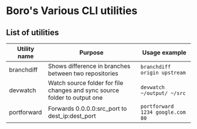 Boro's Various CLI utilities
============================

List of utilities
-----------------
| Utility name | Purpose                                                                    | Usage example |
|--------------|----------------------------------------------------------------------------|---------------|
| branchdiff   | Shows difference in branches between two repositories                      | `branchdiff origin upstream` |
| devwatch     | Watch source folder for file changes and sync source folder to output one  | `devwatch ~/output/ ~/src` |
| portforward  | Forwards 0.0.0.0:src_port to dest_ip:dest_port                             | `portforward 1234 google.com 80` |
